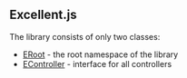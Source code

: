 Excellent.js
------------

The library consists of only two classes:

* [ERoot] - the root namespace of the library
* [EController] - interface for all controllers

[ERoot]:./ERoot.html
[EController]:./EController.html
